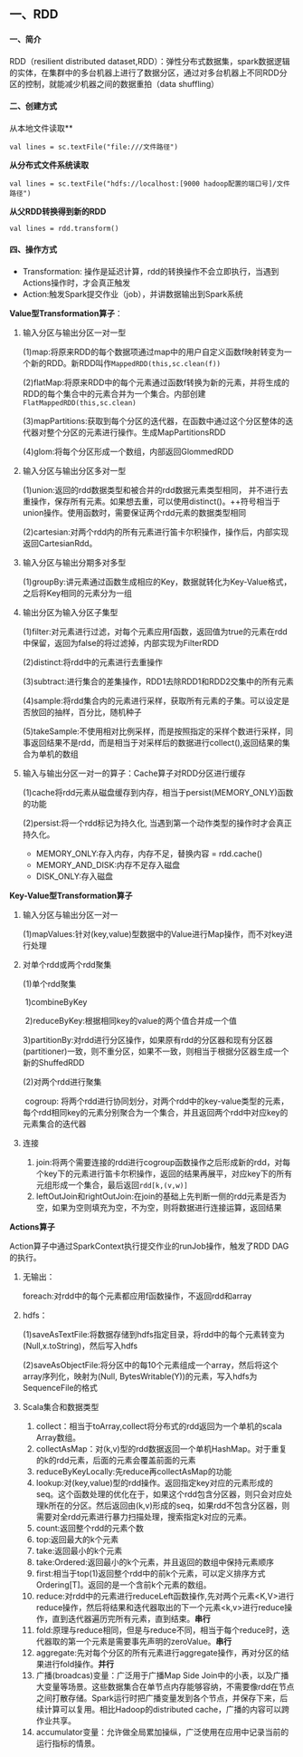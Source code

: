 ## 一、RDD

#### 一、简介

RDD（resilient distributed dataset,RDD）：弹性分布式数据集，spark数据逻辑的实体，在集群中的多台机器上进行了数据分区，通过对多台机器上不同RDD分区的控制，就能减少机器之间的数据重拍（data shuffling）

#### 二、创建方式

从本地文件读取**

``` 
val lines = sc.textFile("file:///文件路径")
```

**从分布式文件系统读取**

``` 
val lines = sc.textFile("hdfs://localhost:[9000 hadoop配置的端口号]/文件路径")
```

**从父RDD转换得到新的RDD**

```
val lines = rdd.transform()
```

#### 四、操作方式

- Transformation: 操作是延迟计算，rdd的转换操作不会立即执行，当遇到Actions操作时，才会真正触发
- Action:触发Spark提交作业（job），并讲数据输出到Spark系统

**Value型Transformation算子**：

1. 输入分区与输出分区一对一型

   (1)map:将原来RDD的每个数据项通过map中的用户自定义函数f映射转变为一个新的RDD。新RDD叫作`MappedRDD(this,sc.clean(f))`

   (2)flatMap:将原来RDD中的每个元素通过函数f转换为新的元素，并将生成的RDD的每个集合中的元素合并为一个集合。内部创建`FlatMappedRDD(this,sc.clean)`

   (3)mapPartitions:获取到每个分区的迭代器，在函数中通过这个分区整体的迭代器对整个分区的元素进行操作。生成MapPartitionsRDD

   (4)glom:将每个分区形成一个数组，内部返回GlommedRDD

2. 输入分区与输出分区多对一型

   (1)union:返回的rdd数据类型和被合并的rdd数据元素类型相同， 并不进行去重操作，保存所有元素。如果想去重，可以使用distinct()。++符号相当于union操作。使用函数时，需要保证两个rdd元素的数据类型相同

   (2)cartesian:对两个rdd内的所有元素进行笛卡尔积操作，操作后，内部实现返回CartesianRdd。

3. 输入分区与输出分期多对多型

   (1)groupBy:讲元素通过函数生成相应的Key，数据就转化为Key-Value格式，之后将Key相同的元素分为一组

4. 输出分区为输入分区子集型

   (1)filter:对元素进行过滤，对每个元素应用f函数，返回值为true的元素在rdd中保留，返回为false的将过滤掉，内部实现为FilterRDD

   (2)distinct:将rdd中的元素进行去重操作

   (3)subtract:进行集合的差集操作，RDD1去除RDD1和RDD2交集中的所有元素

   (4)sample:将rdd集合内的元素进行采样，获取所有元素的子集。可以设定是否放回的抽样，百分比，随机种子

   (5)takeSample:不使用相对比例采样，而是按照指定的采样个数进行采样，同事返回结果不是rdd，而是相当于对采样后的数据进行collect(),返回结果的集合为单机的数组

5. 输入与输出分区一对一的算子：Cache算子对RDD分区进行缓存

   (1)cache将rdd元素从磁盘缓存到内存，相当于persist(MEMORY_ONLY)函数的功能

   (2)persist:将一个rdd标记为持久化, 当遇到第一个动作类型的操作时才会真正持久化。

   - MEMORY_ONLY:存入内存，内存不足，替换内容 = rdd.cache()
   - MEMORY_AND_DISK:内存不足存入磁盘
   - DISK_ONLY:存入磁盘

**Key-Value型Transformation算子**

1. 输入分区与输出分区一对一

   (1)mapValues:针对(key,value)型数据中的Value进行Map操作，而不对key进行处理

2. 对单个rdd或两个rdd聚集

   (1)单个rdd聚集

   ​	1)combineByKey

   ​	2)reduceByKey:根据相同key的value的两个值合并成一个值

   ​	3)partitionBy:对rdd进行分区操作，如果原有rdd的分区器和现有分区器(partitioner)一致，则不重分区，如果不一致，则相当于根据分区器生成一个新的ShuffedRDD

   (2)对两个rdd进行聚集

   ​	cogroup: 将两个rdd进行协同划分，对两个rdd中的key-value类型的元素，每个rdd相同key的元素分别聚合为一个集合，并且返回两个rdd中对应key的元素集合的迭代器

3. 连接

   1. join:将两个需要连接的rdd进行cogroup函数操作之后形成新的rdd，对每个key下的元素进行笛卡尔积操作，返回的结果再展平，对应key下的所有元组形成一个集合，最后返回`rdd[k,(v,w)]`
   2. leftOutJoin和rightOutJoin:在join的基础上先判断一侧的rdd元素是否为空，如果为空则填充为空，不为空，则将数据进行连接运算，返回结果

**Actions算子**

Action算子中通过SparkContext执行提交作业的runJob操作，触发了RDD DAG的执行。

1. 无输出：

   foreach:对rdd中的每个元素都应用f函数操作，不返回rdd和array

2. hdfs：

   (1)saveAsTextFile:将数据存储到hdfs指定目录，将rdd中的每个元素转变为(Null,x.toString)，然后写入hdfs

   (2)saveAsObjectFile:将分区中的每10个元素组成一个array，然后将这个array序列化，映射为(Null, BytesWritable(Y))的元素，写入hdfs为SequenceFile的格式

3. Scala集合和数据类型

   1. collect：相当于toArray,collect将分布式的rdd返回为一个单机的scala Array数组。
   2. collectAsMap：对(k,v)型的rdd数据返回一个单机HashMap。对于重复的k的rdd元素，后面的元素会覆盖前面的元素
   3. reduceByKeyLocally:先reduce再collectAsMap的功能
   4. lookup:对(key,value)型的rdd操作。返回指定key对应的元素形成的seq。这个函数处理的优化在于，如果这个rdd包含分区器，则只会对应处理k所在的分区。然后返回由(k,v)形成的seq，如果rdd不包含分区器，则需要对全rdd元素进行暴力扫描处理，搜索指定k对应的元素。
   5. count:返回整个rdd的元素个数
   6. top:返回最大的k个元素
   7. take:返回最小的k个元素
   8. take:Ordered:返回最小的k个元素，并且返回的数组中保持元素顺序
   9. first:相当于top(1)返回整个rdd中的前k个元素，可以定义排序方式Ordering[T]。返回的是一个含前k个元素的数组。
   10. reduce:对rdd中的元素进行reduceLeft函数操作,先对两个元素<K,V>进行reduce操作，然后将结果和迭代器取出的下一个元素<k,v>进行reduce操作，直到迭代器遍历完所有元素，直到结束。**串行**
   11. fold:原理与reduce相同，但是与reduce不同，相当于每个reduce时，迭代器取的第一个元素是需要事先声明的zeroValue。**串行**
   12. aggregate:先对每个分区的所有元素进行aggregate操作，再对分区的结果进行fold操作。**并行**
   13. 广播(broadcas)变量：广泛用于广播Map Side Join中的小表，以及广播大变量等场景。这些数据集合在单节点内存能够容纳，不需要像rdd在节点之间打散存储。Spark运行时把广播变量发到各个节点，并保存下来，后续计算可以复用。相比Hadoop的distributed cache，广播的内容可以跨作业共享。
   14. accumulator变量：允许做全局累加操纵，广泛使用在应用中记录当前的运行指标的情景。































